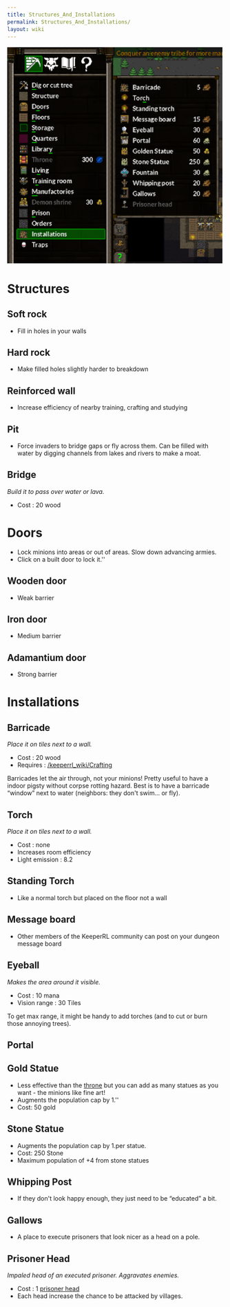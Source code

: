 ```yaml
---
title: Structures_And_Installations
permalink: Structures_And_Installations/
layout: wiki
---
```


<img src="Installations-Screenshot.png" title="Installations-Screenshot.png" alt="Installations-Screenshot.png" width="500" />

Structures
==========

Soft rock
---------

-   Fill in holes in your walls

Hard rock
---------

-   Make filled holes slightly harder to breakdown

Reinforced wall
---------------

-   Increase efficiency of nearby training, crafting and studying

Pit
---

-   Force invaders to bridge gaps or fly across them. Can be filled with
    water by digging channels from lakes and rivers to make a moat.

Bridge
------

*Build it to pass over water or lava.*

-   Cost : 20 wood

Doors
=====

-   Lock minions into areas or out of areas. Slow down advancing armies.
-   Click on a built door to lock it.''

Wooden door
-----------

-   Weak barrier

Iron door
---------

-   Medium barrier

Adamantium door
---------------

-   Strong barrier

Installations
=============

Barricade
---------

*Place it on tiles next to a wall.*

-   Cost : 20 wood
-   Requires : [/keeperrl_wiki/Crafting](/keeperrl_wiki/Crafting "wikilink")

Barricades let the air through, not your minions! Pretty useful to have
a indoor pigsty without corpse rotting hazard. Best is to have a
barricade “window” next to water (neighbors: they don't swim... or fly).

Torch
-----

*Place it on tiles next to a wall.*

-   Cost : none
-   Increases room efficiency
-   Light emission : 8.2

Standing Torch
--------------

-   Like a normal torch but placed on the floor not a wall

Message board
-------------

-   Other members of the KeeperRL community can post on your dungeon
    message board

Eyeball
-------

*Makes the area around it visible.*

-   Cost : 10 mana
-   Vision range : 30 Tiles

To get max range, it might be handy to add torches (and to cut or burn
those annoying trees).

Portal
------

Gold Statue
-----------

-   Less effective than the [throne](/keeperrl_wiki/Throne "wikilink") but you can add
    as many statues as you want - the minions like fine art!
-   Augments the population cap by 1.''
-   Cost: 50 gold

Stone Statue
------------

-   Augments the population cap by 1.per statue.
-   Cost: 250 Stone
-   Maximum population of +4 from stone statues

Whipping Post
-------------

-   If they don't look happy enough, they just need to be “educated” a
    bit.

Gallows
-------

-   A place to execute prisoners that look nicer as a head on a pole.

Prisoner Head
-------------

*Impaled head of an executed prisoner. Aggravates enemies.*

-   Cost : 1 [prisoner head](/keeperrl_wiki/Tasks "wikilink")
-   Each head increase the chance to be attacked by villages.

